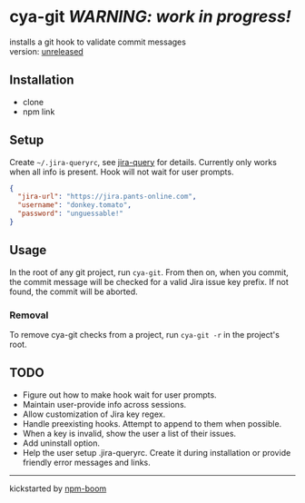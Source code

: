 # cya-git *WARNING: work in progress!*

installs a git hook to validate commit messages  
version: [unreleased][CHANGELOG]

## Installation

* clone
* npm link

## Setup

Create `~/.jira-queryrc`, see [jira-query] for details.  Currently only works
when all info is present.  Hook will not wait for user prompts.

```json
{
  "jira-url": "https://jira.pants-online.com",
  "username": "donkey.tomato",
  "password": "unguessable!"
}
```

## Usage

In the root of any git project, run `cya-git`.  From then on, when you commit,
the commit message will be checked for a valid Jira issue key prefix.  If not
found, the commit will be aborted.

### Removal

To remove cya-git checks from a project, run `cya-git -r` in the project's root.

## TODO
* Figure out how to make hook wait for user prompts.
* Maintain user-provide info across sessions.
* Allow customization of Jira key regex.
* Handle preexisting hooks.  Attempt to append to them when possible.
* When a key is invalid, show the user a list of their issues.
* Add uninstall option.
* Help the user setup .jira-queryrc.  Create it during installation or provide
friendly error messages and links.

---
kickstarted by [npm-boom][npm-boom]

[npm-boom]: https://github.com/reergymerej/npm-boom
[jira-query]: https://github.com/reergymerej/jira-query#runtime-config
[CHANGELOG]: CHANGELOG.md
